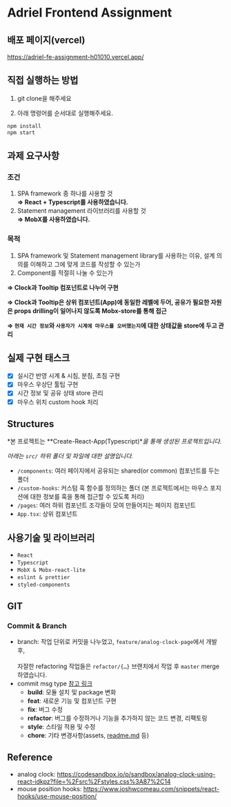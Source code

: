 # Adriel Frontend Assignment

## 배포 페이지(vercel)

https://adriel-fe-assignment-h01010.vercel.app/

## 직접 실행하는 방법

1) git clone을 해주세요

2) 아래 명령어를 순서대로 실행해주세요.

```bash
npm install
npm start
```

## 과제 요구사항

### **조건**

1. SPA framework 중 하나를 사용할 것<br />
**⇒ React + Typescript를 사용하였습니다.**
2. Statement management 라이브러리를 사용할 것<br />
**⇒ MobX를 사용하였습니다.**

### **목적**

1. SPA framework 및 Statement management library를 사용하는 이유, 설계 의의를 이해하고 그에 맞게 코드를 작성할 수 있는가
2. Component를 적절히 나눌 수 있는가

**⇒ Clock과 Tooltip 컴포넌트로 나누어 구현**

**⇒ Clock과 Tooltip은 상위 컴포넌트(App)에 동일한 레벨에 두어, 공유가 필요한 자원은 props drilling이 일어나지 않도록 Mobx-store를 통해 접근**

**⇒ `현재 시간 정보`와 `사용자가 시계에 마우스를 오버했는지`에 대한 상태값을 store에 두고 관리**

## 실제 구현 태스크

- [x]  실시간 반영 시계 & 시침, 분침, 초침 구현
- [x]  마우스 우상단 툴팁 구현
- [x]  시간 정보 및 공유 상태 store 관리
- [x]  마우스 위치 custom hook 처리

## Structures

*본 프로젝트는 **Create-React-App(Typescript)**을 통해 생성된 프로젝트입니다.*

*아래는 `src/` 하위 폴더 및 파일에 대한 설명입니다.*

- `/components`: 여러 페이지에서 공유되는 shared(or common) 컴포넌트를 두는 폴더
- `/custom-hooks`: 커스텀 훅 함수를 정의하는 폴더
(본 프로젝트에서는 마우스 포지션에 대한 정보를 훅을 통해 접근할 수 있도록 처리)
- `/pages`: 여러 하위 컴포넌트 조각들이 모여 만들어지는 페이지 컴포넌트
- `App.tsx`: 상위 컴포넌트

## 사용기술 및 라이브러리

- `React`
- `Typescript`
- `MobX & Mobx-react-lite`
- `eslint & prettier`
- `styled-components`

## GIT

### Commit & Branch

- branch: 
작업 단위로 커밋을 나누었고, `feature/analog-clock-page`에서 개발 후,<br />            
자잘한 refactoring 작업들은 `refactor/{…}` 브랜치에서 작업 후  `master` merge 하였습니다.<br />
- commit msg type
[참고 링크](https://medium.com/humanscape-tech/%ED%9A%A8%EC%9C%A8%EC%A0%81%EC%9D%B8-commit-message-%EC%9E%91%EC%84%B1%EC%9D%84-%EC%9C%84%ED%95%9C-conventional-commits-ae885898e754)
    - **build**: 모듈 설치 및 package 변화
    - **feat**: 새로운 기능 및 컴포넌트 구현
    - **fix**: 버그 수정
    - **refactor**: 버그를 수정하거나 기능을 추가하지 않는 코드 변경, 리팩토링
    - **style**: 스타일 적용 및 수정
    - **chore**: 기타 변경사항(assets, [readme.md](http://readme.md) 등)

## Reference

- analog clock: https://codesandbox.io/p/sandbox/analog-clock-using-react-idkpz?file=%2Fsrc%2Fstyles.css%3A87%2C14
- mouse position hooks: https://www.joshwcomeau.com/snippets/react-hooks/use-mouse-position/
